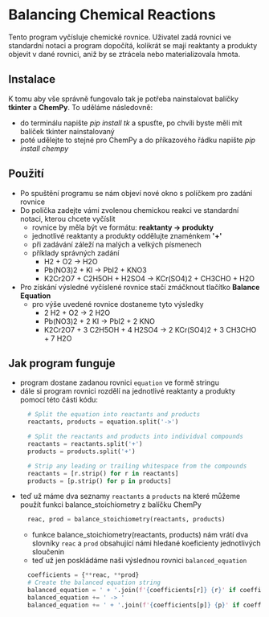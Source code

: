 # Balancing Chemical Reactions
Tento program vyčísluje chemické rovnice. Uživatel zadá rovnici ve standardní notaci a program dopočítá, kolikrát se mají reaktanty a produkty objevit v dané rovnici, aniž by se ztrácela nebo materializovala hmota.
## Instalace
K tomu aby vše správně fungovalo tak je potřeba nainstalovat balíčky **tkinter** a **ChemPy**. To uděláme následovně:

- do terminálu napište *pip install tk* a spusťte, po chvíli byste měli mít balíček tkinter nainstalovaný
- poté udělejte to stejné pro ChemPy a do příkazového řádku napište *pip install chempy*

## Použití

- Po spuštění programu se nám objeví nové okno s políčkem pro zadání rovnice
- Do políčka zadejte vámi zvolenou chemickou reakci ve standardní notaci, kterou chcete vyčíslit
  - rovnice by měla být ve formátu: **reaktanty -> produkty**
  - jednotlivé reaktanty a produkty oddělujte znaménkem **'+'**
  - při zadávání záleží na malých a velkých písmenech
  - příklady správných zadání
    - H2 + O2 -> H2O
    - Pb(NO3)2 + KI -> PbI2 + KNO3
    - K2Cr2O7 + C2H5OH + H2SO4  -> KCr(SO4)2 + CH3CHO + H2O
- Pro získání výsledné vyčíslené rovnice stačí zmáčknout tlačítko **Balance Equation**
  - pro výše uvedené rovnice dostaneme tyto výsledky
    - 2 H2 + O2 -> 2 H2O
    - Pb(NO3)2 + 2 KI -> PbI2 + 2 KNO
    - K2Cr2O7 + 3 C2H5OH + 4 H2SO4  -> 2 KCr(SO4)2 + 3 CH3CHO + 7 H2O

## Jak program funguje
- program dostane zadanou rovnici `equation` ve formě stringu
- dále si program rovnici rozdělí na jednotlivé reaktanty a produkty pomocí této části kódu:
  ```python
    # Split the equation into reactants and products
    reactants, products = equation.split('->')

    # Split the reactants and products into individual compounds
    reactants = reactants.split('+')
    products = products.split('+')

    # Strip any leading or trailing whitespace from the compounds
    reactants = [r.strip() for r in reactants]
    products = [p.strip() for p in products]
  ```
- teď už máme dva seznamy `reactants` a `products` na které můžeme použít funkci balance_stoichiometry z balíčku ChemPy
  ```python
    reac, prod = balance_stoichiometry(reactants, products)
  ```
  - funkce balance_stoichiometry(reactants, products) nám vrátí dva slovníky `reac` a `prod` obsahující námi hledané koeficienty jednotlivých sloučenin
  - teď už jen poskládáme naši výslednou rovnici `balanced_equation`
  ```python
    coefficients = {**reac, **prod}
    # Create the balanced equation string
    balanced_equation = ' + '.join(f'{coefficients[r]} {r}' if coefficients[r] > 1 else r for r in reactants)
    balanced_equation += ' -> '
    balanced_equation += ' + '.join(f'{coefficients[p]} {p}' if coefficients[p] > 1 else p for p in products)
  ```
  
